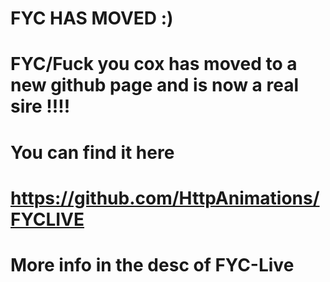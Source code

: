 # FYC HAS MOVED :)
# FYC/Fuck you cox has moved to a new github page and is now a real sire !!!!
# You can find it here 
# https://github.com/HttpAnimations/FYCLIVE 
# More info in the desc of FYC-Live
